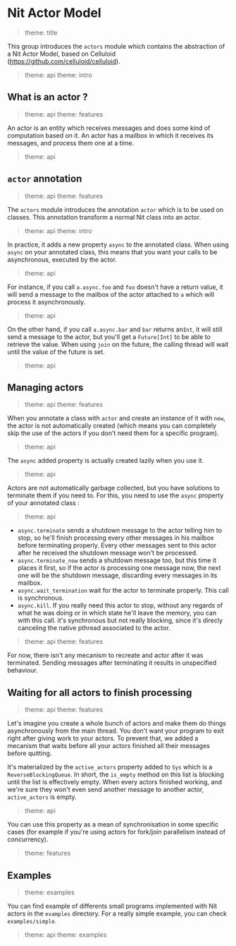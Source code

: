 # Nit Actor Model

> theme: title

This group introduces the `actors` module which contains the abstraction of a Nit Actor Model,
based on Celluloid (https://github.com/celluloid/celluloid).

> theme: api
> theme: intro

## What is an actor ?

> theme: api
> theme: features

An actor is an entity which receives messages and does some kind of computation based on it.
An actor has a mailbox in which it receives its messages, and process them one at a time.

> theme: api

## `actor` annotation

> theme: api
> theme: features

The `actors` module introduces the annotation `actor` which is to be used on classes.
This annotation transform a normal Nit class into an actor.

> theme: api
> theme: intro

In practice, it adds a new property `async` to the annotated class.
When using `async` on your annotated class, this means that you want your calls to be asynchronous,
executed by the actor.

> theme: api

For instance, if you call `a.async.foo` and `foo` doesn't have a return value, it will send
a message to the mailbox of the actor attached to `a` which will process it asynchronously.

> theme: api

On the other hand, if you call `a.async.bar` and `bar` returns an`Int`, it will still send
a message to the actor, but you'll get a `Future[Int]` to be able to retrieve the value.
When using `join` on the future, the calling thread will wait until the value of the future is set.

> theme: api

## Managing actors

> theme: api
> theme: features

When you annotate a class with `actor` and create an instance of it with `new`, the actor is not
automatically created (which means you can completely skip the use of the actors if you
don't need them for a specific program).

> theme: api

The `async` added property is actually created lazily when you use it.

> theme: api

Actors are not automatically garbage collected, but you have solutions to terminate them
if you need to. For this, you need to use the `async` property of your annotated class :

> theme: api

* `async.terminate` sends a shutdown message to the actor telling him to stop, so he'll finish
  processing every other messages in his mailbox before terminating properly. Every other messages sent
  to this actor after he received the shutdown message won't be processed.
* `async.terminate_now` sends a shutdown message too, but this time it places it first, so
  if the actor is processing one message now, the next one will be the shutdown message, discarding
  every messages in its mailbox.
* `async.wait_termination` wait for the actor to terminate properly. This call is synchronous.
* `async.kill`. If you really need this actor to stop, without any regards of what he was doing
  or in which state he'll leave the memory, you can with this call. it's synchronous but not really
  blocking, since it's direcly canceling the native pthread associated to the actor.

> theme: api
> theme: features

For now, there isn't any mecanism to recreate and actor after it was terminated.
Sending messages after terminating it results in unspecified behaviour.

## Waiting for all actors to finish processing

> theme: api
> theme: features

Let's imagine you create a whole bunch of actors and make them do things asynchronously from the main thread.
You don't want your program to exit right after giving work to your actors.
To prevent that, we added a mecanism that waits before all your actors finished all their messages
before quitting.

It's materialized by the `active_actors` property added to `Sys` which is a `ReverseBlockingQueue`.
In short, the `is_empty` method on this list is blocking until the list is effectively empty.
When every actors finished working, and we're sure they won't even send another message to another
actor, `active_actors` is empty.

> theme: api

You can use this property as a mean of synchronisation in some specific cases (for example if you're
using actors for fork/join parallelism instead of concurrency).

> theme: features

## Examples

> theme: examples

You can find example of differents small programs implemented with Nit actors in the `examples`
directory. For a really simple example, you can check `examples/simple`.

> theme: api
> theme: examples

